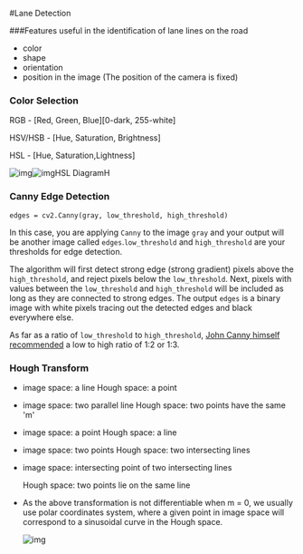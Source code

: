 #Lane Detection

###Features useful in the identification of lane lines on the road

- color
- shape
- orientation
- position in the image (The position of the camera is fixed)

### Color Selection

RGB - [Red, Green, Blue][0-dark, 255-white]

HSV/HSB - [Hue, Saturation, Brightness]

HSL - [Hue, Saturation,Lightness]

![img](https://github.com/kenshiro-o/CarND-LaneLines-P1/raw/master/docs/hsv_diagram.jpg)![![img](https://github.com/kenshiro-o/CarND-LaneLines-P1/raw/master/docs/hsl_diagram.jpg)HSL Diagram](https://github.com/kenshiro-o/CarND-LaneLines-P1/raw/master/docs/hsl_diagram.jpg)H

### Canny Edge Detection

```
edges = cv2.Canny(gray, low_threshold, high_threshold)
```

In this case, you are applying `Canny` to the image `gray` and your output will be another image called `edges`.`low_threshold` and `high_threshold` are your thresholds for edge detection.

The algorithm will first detect strong edge (strong gradient) pixels above the `high_threshold`, and reject pixels below the `low_threshold`. Next, pixels with values between the `low_threshold` and `high_threshold` will be included as long as they are connected to strong edges. The output `edges` is a binary image with white pixels tracing out the detected edges and black everywhere else. 

As far as a ratio of `low_threshold` to `high_threshold`, [John Canny himself recommended](http://docs.opencv.org/2.4/doc/tutorials/imgproc/imgtrans/canny_detector/canny_detector.html#steps) a low to high ratio of 1:2 or 1:3.

### Hough Transform

- image space: a line                      Hough space: a point

- image space: two parallel line   Hough space: two points have the same 'm'

- image space: a point                   Hough space:  a line

- image space: two points             Hough space: two intersecting lines

- image space: intersecting point of two intersecting lines  

  Hough space: two points lie on the same line

- As the above transformation is not differentiable when m = 0, we usually use polar coordinates system, where a given point in image space will correspond to a sinusoidal curve in the Hough space.

  ![img](https://cdn-images-1.medium.com/max/800/1*-x1gzNc1nIfHEN1SFjv7-w.png)



